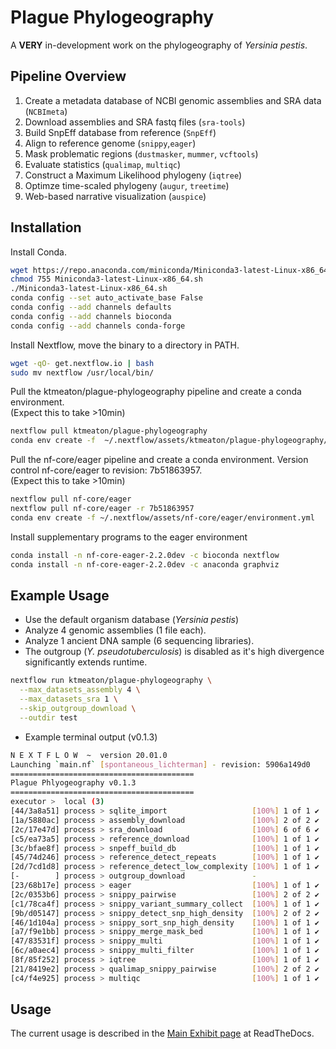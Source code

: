 # Plague Phylogeography

A **VERY** in-development work on the phylogeography of *Yersinia pestis*.

## Pipeline Overview

1. Create a metadata database of NCBI genomic assemblies and SRA data (```NCBImeta```)
1. Download assemblies and SRA fastq files (```sra-tools```)
1. Build SnpEff database from reference (```SnpEff```)
1. Align to reference genome (```snippy```,```eager```)
1. Mask problematic regions (```dustmasker```, ```mummer```, ```vcftools```)
1. Evaluate statistics (```qualimap```, ```multiqc```)
1. Construct a Maximum Likelihood phylogeny (```iqtree```)
1. Optimze time-scaled phylogeny (```augur```, ```treetime```)
1. Web-based narrative visualization (```auspice```)

## Installation

Install Conda.

```bash
wget https://repo.anaconda.com/miniconda/Miniconda3-latest-Linux-x86_64.sh
chmod 755 Miniconda3-latest-Linux-x86_64.sh
./Miniconda3-latest-Linux-x86_64.sh
conda config --set auto_activate_base False
conda config --add channels defaults
conda config --add channels bioconda
conda config --add channels conda-forge
```

Install Nextflow, move the binary to a directory in PATH.

```bash
wget -qO- get.nextflow.io | bash
sudo mv nextflow /usr/local/bin/
```

Pull the ktmeaton/plague-phylogeography pipeline and create a conda environment.  
(Expect this to take >10min)

```bash
nextflow pull ktmeaton/plague-phylogeography
conda env create -f  ~/.nextflow/assets/ktmeaton/plague-phylogeography/environment.yaml
```

Pull the nf-core/eager pipeline and create a conda environment.
Version control nf-core/eager to revision: 7b51863957.  
(Expect this to take >10min)

```bash
nextflow pull nf-core/eager
nextflow pull nf-core/eager -r 7b51863957
conda env create -f ~/.nextflow/assets/nf-core/eager/environment.yml
```

Install supplementary programs to the eager environment

```bash
conda install -n nf-core-eager-2.2.0dev -c bioconda nextflow
conda install -n nf-core-eager-2.2.0dev -c anaconda graphviz
```

## Example Usage

* Use the default organism database (*Yersinia pestis*)
* Analyze 4 genomic assemblies (1 file each).
* Analyze 1 ancient DNA sample (6 sequencing libraries).
* The outgroup (*Y. pseudotuberculosis*) is disabled as it's high divergence significantly extends runtime.

```bash
nextflow run ktmeaton/plague-phylogeography \
  --max_datasets_assembly 4 \
  --max_datasets_sra 1 \
  --skip_outgroup_download \
  --outdir test
```

* Example terminal output (v0.1.3)

```bash
N E X T F L O W  ~  version 20.01.0
Launching `main.nf` [spontaneous_lichterman] - revision: 5906a149d0
=========================================
Plague Phlyogeography v0.1.3
=========================================
executor >  local (3)
[44/3a8a51] process > sqlite_import                   [100%] 1 of 1 ✔
[1a/5880ac] process > assembly_download               [100%] 2 of 2 ✔
[2c/17e47d] process > sra_download                    [100%] 6 of 6 ✔
[c5/ea73a5] process > reference_download              [100%] 1 of 1 ✔
[3c/bfae8f] process > snpeff_build_db                 [100%] 1 of 1 ✔
[45/74d246] process > reference_detect_repeats        [100%] 1 of 1 ✔
[2d/7cd1d8] process > reference_detect_low_complexity [100%] 1 of 1 ✔
[-        ] process > outgroup_download               -
[23/68b17e] process > eager                           [100%] 1 of 1 ✔
[2c/0353b6] process > snippy_pairwise                 [100%] 2 of 2 ✔
[c1/78ca4f] process > snippy_variant_summary_collect  [100%] 1 of 1 ✔
[9b/d05147] process > snippy_detect_snp_high_density  [100%] 2 of 2 ✔
[46/1d104a] process > snippy_sort_snp_high_density    [100%] 1 of 1 ✔
[a7/f9e1bb] process > snippy_merge_mask_bed           [100%] 1 of 1 ✔
[47/83531f] process > snippy_multi                    [100%] 1 of 1 ✔
[6c/a0aec4] process > snippy_multi_filter             [100%] 1 of 1 ✔
[8f/85f252] process > iqtree                          [100%] 1 of 1 ✔
[21/8419e2] process > qualimap_snippy_pairwise        [100%] 2 of 2 ✔
[c4/f4e925] process > multiqc                         [100%] 1 of 1 ✔
```

## Usage

The current usage is described in the [Main Exhibit page](https://plague-phylogeography.readthedocs.io/en/latest/exhibit/exhibit_link.html#main-exhibit) at ReadTheDocs.
